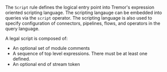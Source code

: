 The `Script` rule defines the logical entry point into Tremor's expression
oriented scripting language. The scripting langauge can be embedded into
queries via the `script` operator. The scripting language is also used to
specify configuration of connectors, pipelines, flows, and operators in
the query language.

A legal script is composed of:
* An optional set of module comments
* A sequence of top level expressions. There must be at least one defined.
* An optional end of stream token

